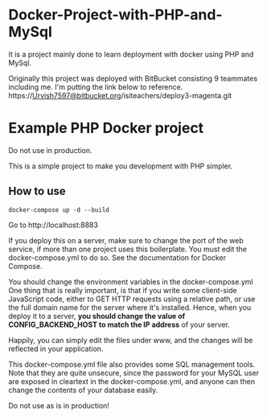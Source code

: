 # Docker-Project-with-PHP-and-MySql
It is a project mainly done to learn deployment with docker using PHP and MySql.

Originally this project was deployed with BitBucket consisting 9 teammates including me. I'm putting the link below to reference.
https://Urvish7597@bitbucket.org/isiteachers/deploy3-magenta.git

# Example PHP Docker project

Do not use in production.

This is a simple project to make you development with PHP simpler.

## How to use

```
docker-compose up -d --build
```

Go to http://localhost:8883

If you deploy this on a server, make sure to change the port of the web service, if more than one project uses
this boilerplate. You must edit the docker-compose.yml to do so. See the documentation for Docker Compose.

You should change the environment variables in the docker-compose.yml
One thing that is really important, is that if you write some client-side JavaScript code, either to GET HTTP
requests using a relative path, or use the full domain name for the server where it's installed.
Hence, when you deploy it to a server, **you should change the value of CONFIG_BACKEND_HOST to match the IP address**
of your server.

Happily, you can simply edit the files under www, and the changes will be reflected in your application.

This docker-compose.yml file also provides some SQL management tools. Note that they are quite unsecure, since
the password for your MySQL user are exposed in cleartext in the docker-compose.yml, and anyone can then change
the contents of your database easily.

Do not use as is in production!
